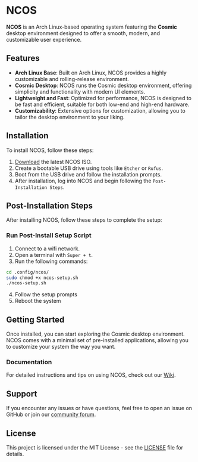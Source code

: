 # NCOS

**NCOS** is an Arch Linux-based operating system featuring the **Cosmic** desktop environment designed to offer a smooth, modern, and customizable user experience.

## Features

- **Arch Linux Base**: Built on Arch Linux, NCOS provides a highly customizable and rolling-release environment.
- **Cosmic Desktop**: NCOS runs the Cosmic desktop environment, offering simplicity and functionality with modern UI elements.
- **Lightweight and Fast**: Optimized for performance, NCOS is designed to be fast and efficient, suitable for both low-end and high-end hardware.
- **Customizability**: Extensive options for customization, allowing you to tailor the desktop environment to your liking.

## Installation

To install NCOS, follow these steps:

1. [Download](https://drive.google.com/drive/folders/1mNKrUE32xXuEzzLYhtBaBf-SSsekfyVS) the latest NCOS ISO.
2. Create a bootable USB drive using tools like `Etcher` or `Rufus`.
3. Boot from the USB drive and follow the installation prompts.
4. After installation, log into NCOS and begin following the `Post-Installation Steps`.

## Post-Installation Steps

After installing NCOS, follow these steps to complete the setup:

### Run Post-Install Setup Script

1. Connect to a wifi network.
2. Open a terminal with `Super + t`.
3. Run the following commands:
```bash
cd .config/ncos/
sudo chmod +x ncos-setup.sh
./ncos-setup.sh
```
4. Follow the setup prompts
5. Reboot the system

## Getting Started

Once installed, you can start exploring the Cosmic desktop environment. NCOS comes with a minimal set of pre-installed applications, allowing you to customize your system the way you want.

### Documentation

For detailed instructions and tips on using NCOS, check out our [Wiki](#).


## Support

If you encounter any issues or have questions, feel free to open an issue on GitHub or join our [community forum](#).

## License

This project is licensed under the MIT License - see the [LICENSE](LICENSE) file for details.
